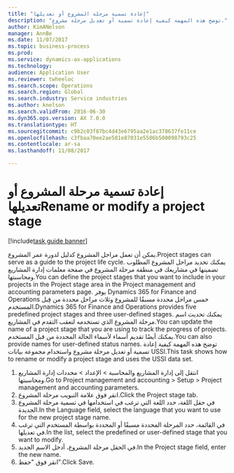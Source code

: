 ```yaml
--- 
title: "إعادة تسمية مرحلة المشروع أو تعديلها"
description: "توضح هذه المهمة كيفية إعادة تسمية أو تعديل مرحلة مشروع."
author: KimANelson
manager: AnnBe
ms.date: 11/07/2017
ms.topic: business-process
ms.prod: 
ms.service: dynamics-ax-applications
ms.technology: 
audience: Application User
ms.reviewer: twheeloc
ms.search.scope: Operations
ms.search.region: Global
ms.search.industry: Service industries
ms.author: knelson
ms.search.validFrom: 2016-06-30
ms.dyn365.ops.version: AX 7.0.0
ms.translationtype: HT
ms.sourcegitcommit: c9b2c03f87bc4d43e6795aa2e1ac378637fe11ce
ms.openlocfilehash: c3fbaa70ee2ae581e87031e5586b500098793c25
ms.contentlocale: ar-sa
ms.lasthandoff: 11/08/2017

---
```

# <a name="rename-or-modify-a-project-stage"></a><span data-ttu-id="7320d-103">إعادة تسمية مرحلة المشروع أو تعديلها</span><span class="sxs-lookup"><span data-stu-id="7320d-103">Rename or modify a project stage</span></span>

[!include[task guide banner](../../includes/task-guide-banner.md)]

<span data-ttu-id="7320d-104">يمكن أن تعمل مراحل المشروع كدليل لدورة عمر المشروع.</span><span class="sxs-lookup"><span data-stu-id="7320d-104">Project stages can serve as a guide to the project life cycle.</span></span> <span data-ttu-id="7320d-105">يمكنك تحديد مراحل المشروع المطلوب تضمينها في مشاريعك في منطقة مرحلة المشروع في صفحة معلمات إدارة المشاريع ومحاسبتها.</span><span class="sxs-lookup"><span data-stu-id="7320d-105">You can define the project stages that you want to include in your projects in the Project stage area in the Project management and accounting parameters page.</span></span> <span data-ttu-id="7320d-106">يوفر Dynamics 365 for Finance and Operations خمس مراحل محددة مسبقًا للمشروع وثلاث مراحل محددة من قِبل المستخدم.</span><span class="sxs-lookup"><span data-stu-id="7320d-106">Dynamics 365 for Finance and Operations provides five predefined project stages and three user-defined stages.</span></span> <span data-ttu-id="7320d-107">يمكنك تحديث اسم مرحلة المشروع الذي تستخدمه لتعقب التقدم في المشاريع.</span><span class="sxs-lookup"><span data-stu-id="7320d-107">You can update the name of a project stage that you are using to track the progress of projects.</span></span> <span data-ttu-id="7320d-108">يمكنك أيضًا تقديم أسماء لأسماء الحالة المحددة من قبل المستخدم.</span><span class="sxs-lookup"><span data-stu-id="7320d-108">You can also provide names for user-defined status names.</span></span> <span data-ttu-id="7320d-109">توضح هذه المهمة كيفية إعادة تسمية أو تعديل مرحلة مشروع واستخدام مجموعة بيانات USSI.</span><span class="sxs-lookup"><span data-stu-id="7320d-109">This task shows how to rename or modify a project stage and uses the USSI data set.</span></span>

1. <span data-ttu-id="7320d-110">انتقل إلى إدارة المشاريع‬ والمحاسبة > الإعداد > محددات إدارة المشاريع ومحاسبتها‬.</span><span class="sxs-lookup"><span data-stu-id="7320d-110">Go to Project management and accounting > Setup > Project management and accounting parameters.</span></span>
2. <span data-ttu-id="7320d-111">انقر فوق علامة التبويب مرحلة المشروع.</span><span class="sxs-lookup"><span data-stu-id="7320d-111">Click the Project stage tab.</span></span>
3. <span data-ttu-id="7320d-112">في حقل اللغة، حدد اللغة التي ترغب في استخدامها في تسمية مرحلة المشروع الجديدة.</span><span class="sxs-lookup"><span data-stu-id="7320d-112">In the Language field, select the language that you want to use for the new project stage name.</span></span>
4. <span data-ttu-id="7320d-113">في القائمة، حدد المرحلة المحددة مسبقًا أو المحددة بواسطة المستخدم التي ترغب في تعديلها.</span><span class="sxs-lookup"><span data-stu-id="7320d-113">In the list, select the predefined or user-defined stage that you want to modify.</span></span> 
5. <span data-ttu-id="7320d-114">في الحقل مرحلة المشروع، أدخل الاسم الجديد.</span><span class="sxs-lookup"><span data-stu-id="7320d-114">In the Project stage field, enter the new name.</span></span>
6. <span data-ttu-id="7320d-115">انقر فوق "حفظ".</span><span class="sxs-lookup"><span data-stu-id="7320d-115">Click Save.</span></span>

